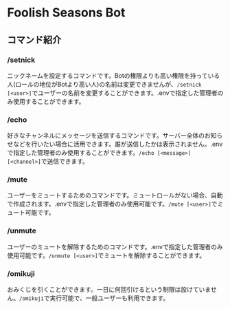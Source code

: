 # Foolish Seasons Bot
## コマンド紹介
### /setnick
ニックネームを設定するコマンドです。Botの権限よりも高い権限を持っている人(ロールの地位がBotより高い人)の名前は変更できませんが、`/setnick [<user>]`でユーザーの名前を変更することができます。.envで指定した管理者のみ使用することができます。

### /echo
好きなチャンネルにメッセージを送信するコマンドです。サーバー全体のお知らせなどを行いたい場合に活用できます。誰が送信したかは表示されません。.envで指定した管理者のみ使用することができます。`/echo [<message>] [<channel>]`で送信できます。

### /mute
ユーザーをミュートするためのコマンドです。ミュートロールがない場合、自動で作成されます。.envで指定した管理者のみ使用可能です。`/mute [<user>]`でミュート可能です。

### /unmute
ユーザーのミュートを解除するためのコマンドです。.envで指定した管理者のみ使用可能です。`/unmute [<user>]`でミュートを解除することができます。

### /omikuji
おみくじを引くことができます。一日に何回引けるという制限は設けていません。`/omikuji`で実行可能で、一般ユーザーも利用できます。
